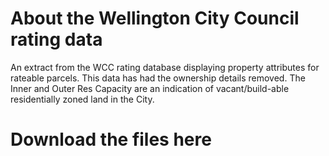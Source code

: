 # About the Wellington City Council rating data
An extract from the WCC rating database displaying property attributes for rateable parcels. This data has had the ownership details removed.
The Inner and Outer Res Capacity are an indication of vacant/build-able residentially zoned land in the City.

# Download the files here